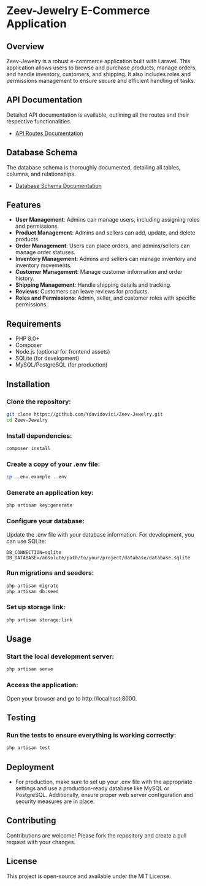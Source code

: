 # Zeev-Jewelry E-Commerce Application

## Overview
Zeev-Jewelry is a robust e-commerce application built with Laravel. This application allows users to browse and purchase products, manage orders, and handle inventory, customers, and shipping. It also includes roles and permissions management to ensure secure and efficient handling of tasks.


## API Documentation
Detailed API documentation is available, outlining all the routes and their respective functionalities.

- [API Routes Documentation](./docs/API_Routes.md)

## Database Schema
The database schema is thoroughly documented, detailing all tables, columns, and relationships.

- [Database Schema Documentation](./docs/DB_Schema.md)


## Features
- **User Management**: Admins can manage users, including assigning roles and permissions.
- **Product Management**: Admins and sellers can add, update, and delete products.
- **Order Management**: Users can place orders, and admins/sellers can manage order statuses.
- **Inventory Management**: Admins and sellers can manage inventory and inventory movements.
- **Customer Management**: Manage customer information and order history.
- **Shipping Management**: Handle shipping details and tracking.
- **Reviews**: Customers can leave reviews for products.
- **Roles and Permissions**: Admin, seller, and customer roles with specific permissions.

## Requirements
- PHP 8.0+
- Composer
- Node.js (optional for frontend assets)
- SQLite (for development)
- MySQL/PostgreSQL (for production)

## Installation

### Clone the repository:
```bash
git clone https://github.com/Ydavidovici/Zeev-Jewelry.git
cd Zeev-Jewelry
```

### Install dependencies:
```bash
composer install
```
### Create a copy of your .env file:
```bash
cp ..env.example ..env
```
### Generate an application key:
```bash
php artisan key:generate
```
### Configure your database:
Update the .env file with your database information. For development, you can use SQLite:
```env
DB_CONNECTION=sqlite
DB_DATABASE=/absolute/path/to/your/project/database/database.sqlite
```
### Run migrations and seeders:
```bash
php artisan migrate
php artisan db:seed
```
### Set up storage link:
```bash
php artisan storage:link
```

## Usage
### Start the local development server:
```bash
php artisan serve
```
### Access the application:
Open your browser and go to http://localhost:8000.

## Testing
### Run the tests to ensure everything is working correctly:
```bash
php artisan test
```
## Deployment
- For production, make sure to set up your .env file with the appropriate settings and use a production-ready database like MySQL or PostgreSQL. Additionally, ensure proper web server configuration and security measures are in place.

## Contributing
Contributions are welcome! Please fork the repository and create a pull request with your changes.

## License
This project is open-source and available under the MIT License.
